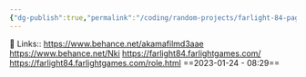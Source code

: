 ```yaml
---
{"dg-publish":true,"permalink":"/coding/random-projects/farlight-84-page-notes/","dgPassFrontmatter":true,"noteIcon":"3","created":"2023-11-14T21:08:36.720+05:30","updated":"2024-01-13T12:22:48.220+05:30"}
---
```


🔗 Links:: https://www.behance.net/akamafilmd3aae
https://www.behance.net/Nki
https://farlight84.farlightgames.com/
https://farlight84.farlightgames.com/role.html
==2023-01-24 - 08:29==
